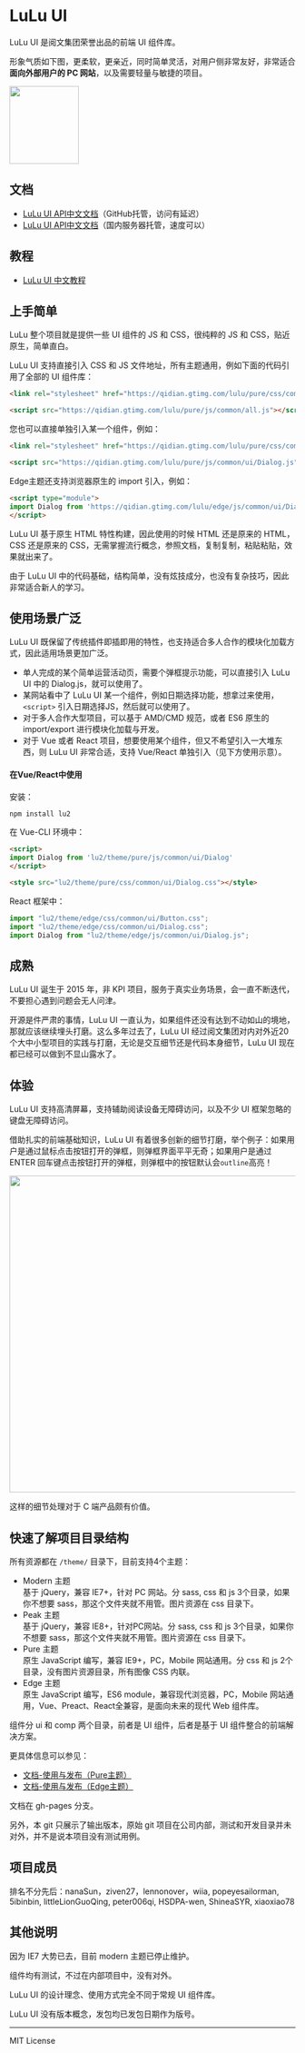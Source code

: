 # LuLu UI

LuLu UI 是阅文集团荣誉出品的前端 UI 组件库。

形象气质如下图，更柔软，更亲近，同时简单灵活，对用户侧非常友好，非常适合<strong>面向外部用户的 PC 网站</strong>，以及需要轻量与敏捷的项目。

<img src="https://qidian.gtimg.com/lulu/theme/modern/css/common/images/temp/figure.png" width="122" height="137">

## 文档

* <a href="https://l-ui.com/">LuLu UI API中文文档</a>（GitHub托管，访问有延迟）
* <a href="https://www.zhangxinxu.com/sp/lulu/mockup/">LuLu UI API中文文档</a>（国内服务器托管，速度可以）

## 教程

* <a href="https://www.zhangxinxu.com/sp/lulu/guide/edge/">LuLu UI 中文教程</a>

## 上手简单

LuLu 整个项目就是提供一些 UI 组件的 JS 和 CSS，很纯粹的 JS 和 CSS，贴近原生，简单直白。

LuLu UI 支持直接引入 CSS 和 JS 文件地址，所有主题通用，例如下面的代码引用了全部的 UI 组件库：

```html
<link rel="stylesheet" href="https://qidian.gtimg.com/lulu/pure/css/common/ui.css">
```
```html
<script src="https://qidian.gtimg.com/lulu/pure/js/common/all.js"></script>
```

您也可以直接单独引入某一个组件，例如：

```html
<link rel="stylesheet" href="https://qidian.gtimg.com/lulu/pure/css/common/ui/Dialog.css">
```
```html
<script src="https://qidian.gtimg.com/lulu/pure/js/common/ui/Dialog.js"></script>
```

Edge主题还支持浏览器原生的 import 引入，例如：

```html
<script type="module">
import Dialog from 'https://qidian.gtimg.com/lulu/edge/js/common/ui/Dialog.js';
</script>
```

LuLu UI 基于原生 HTML 特性构建，因此使用的时候 HTML 还是原来的 HTML，CSS 还是原来的 CSS，无需掌握流行概念，参照文档，复制复制，粘贴粘贴，效果就出来了。

由于 LuLu UI 中的代码基础，结构简单，没有炫技成分，也没有复杂技巧，因此非常适合新人的学习。

## 使用场景广泛

LuLu UI 既保留了传统插件即插即用的特性，也支持适合多人合作的模块化加载方式，因此适用场景更加广泛。

* 单人完成的某个简单运营活动页，需要个弹框提示功能，可以直接引入 LuLu UI 中的 Dialog.js，就可以使用了。
* 某网站看中了 LuLu UI 某一个组件，例如日期选择功能，想拿过来使用，`<script>` 引入日期选择JS，然后就可以使用了。
* 对于多人合作大型项目，可以基于 AMD/CMD 规范，或者 ES6 原生的 import/export 进行模块化加载与开发。
* 对于 Vue 或者 React 项目，想要使用某个组件，但又不希望引入一大堆东西，则 LuLu UI 非常合适，支持 Vue/React 单独引入（见下方使用示意）。

#### 在Vue/React中使用

安装：
```js
npm install lu2
```

在 Vue-CLI 环境中：
```html
<script>
import Dialog from 'lu2/theme/pure/js/common/ui/Dialog'
</script>
```
```html
<style src="lu2/theme/pure/css/common/ui/Dialog.css"></style>
```

React 框架中：

```js
import "lu2/theme/edge/css/common/ui/Button.css";
import "lu2/theme/edge/css/common/ui/Dialog.css";
import Dialog from "lu2/theme/edge/js/common/ui/Dialog.js";
```

## 成熟

LuLu UI 诞生于 2015 年，非 KPI 项目，服务于真实业务场景，会一直不断迭代，不要担心遇到问题会无人问津。

开源是件严肃的事情，LuLu UI 一直认为，如果组件还没有达到不动如山的境地，那就应该继续埋头打磨。这么多年过去了，LuLu UI 经过阅文集团对内对外近20个大中小型项目的实践与打磨，无论是交互细节还是代码本身细节，LuLu UI 现在都已经可以做到不显山露水了。

## 体验

LuLu UI 支持高清屏幕，支持辅助阅读设备无障碍访问，以及不少 UI 框架忽略的键盘无障碍访问。

借助扎实的前端基础知识，LuLu UI 有着很多创新的细节打磨，举个例子：如果用户是通过鼠标点击按钮打开的弹框，则弹框界面平平无奇；如果用户是通过 ENTER 回车键点击按钮打开的弹框，则弹框中的按钮默认会<code>outline</code>高亮！

<img src="https://qidian.qpic.cn/qidian_common/349573/851af9151027efc7e412e456f379263e/0" width="748" height="558">

这样的细节处理对于 C 端产品颇有价值。

## 快速了解项目目录结构

所有资源都在 <code>/theme/</code> 目录下，目前支持4个主题：

* Modern 主题<br>
  基于 jQuery，兼容 IE7+，针对 PC 网站。分 sass, css 和 js 3个目录，如果你不想要 sass，那这个文件夹就不用管。图片资源在 css 目录下。
* Peak 主题<br>
  基于 jQuery，兼容 IE8+，针对PC网站。分 sass, css 和 js 3个目录，如果你不想要 sass，那这个文件夹就不用管。图片资源在 css 目录下。
* Pure 主题<br>
  原生 JavaScript 编写，兼容 IE9+，PC，Mobile 网站通用。分 css 和 js 2个目录，没有图片资源目录，所有图像 CSS 内联。
* Edge 主题<br>
  原生 JavaScript 编写，ES6 module，兼容现代浏览器，PC，Mobile 网站通用，Vue、Preact、React全兼容，是面向未来的现代 Web 组件库。

组件分 ui 和 comp 两个目录，前者是 UI 组件，后者是基于 UI 组件整合的前端解决方案。

更具体信息可以参见：
* <a href="https://l-ui.com/pure/about.use.html">文档-使用与发布（Pure主题）</a>
* <a href="https://l-ui.com/edge/about.use.html">文档-使用与发布（Edge主题）</a>

文档在 gh-pages 分支。

另外，本 git 只展示了输出版本，原始 git 项目在公司内部，测试和开发目录并未对外，并不是说本项目没有测试用例。

## 项目成员

排名不分先后：nanaSun，ziven27，lennonover，wiia, popeyesailorman, 5ibinbin, littleLionGuoQing, peter006qi, HSDPA-wen, ShineaSYR, xiaoxiao78

## 其他说明

因为 IE7 大势已去，目前 modern 主题已停止维护。

组件均有测试，不过在内部项目中，没有对外。

LuLu UI 的设计理念、使用方式完全不同于常规 UI 组件库。

LuLu UI 没有版本概念，发包均已发包日期作为版号。

<hr>

MIT License
